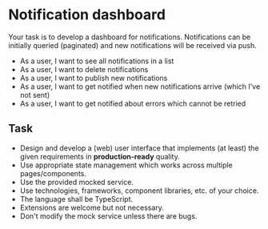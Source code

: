 # Notification dashboard

Your task is to develop a dashboard for notifications. Notifications can be initially queried (paginated) and new notifications will be received via push. 

- As a user, I want to see all notifications in a list
- As a user, I want to delete notifications
- As a user, I want to publish new notifications
- As a user, I want to get notified when new notifications arrive (which I've not sent)
- As a user, I want to get notified about errors which cannot be retried

## Task

- Design and develop a (web) user interface that implements (at least) the given requirements in **production-ready** quality.
- Use appropriate state management which works across multiple pages/components.
- Use the provided mocked service.
- Use technologies, frameworks, component libraries, etc. of your choice.
- The language shall be TypeScript.
- Extensions are welcome but not necessary.
- Don't modify the mock service unless there are bugs.
